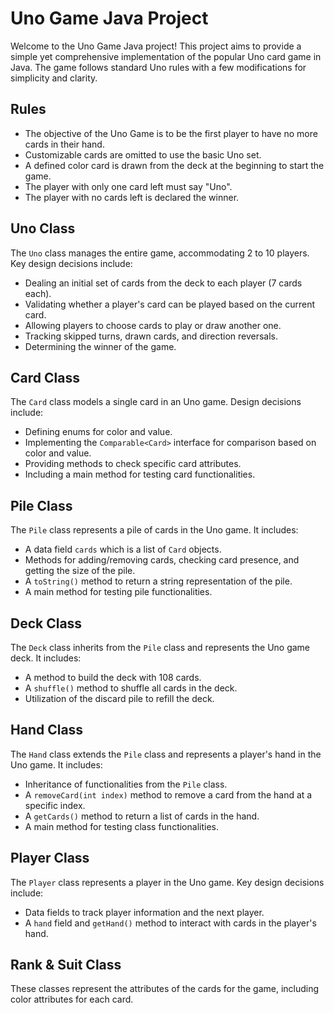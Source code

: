 # Uno Game Java Project

Welcome to the Uno Game Java project! This project aims to provide a simple yet comprehensive implementation of the popular Uno card game in Java. The game follows standard Uno rules with a few modifications for simplicity and clarity.

## Rules

- The objective of the Uno Game is to be the first player to have no more cards in their hand.
- Customizable cards are omitted to use the basic Uno set.
- A defined color card is drawn from the deck at the beginning to start the game.
- The player with only one card left must say "Uno".
- The player with no cards left is declared the winner.

## Uno Class

The `Uno` class manages the entire game, accommodating 2 to 10 players. Key design decisions include:

- Dealing an initial set of cards from the deck to each player (7 cards each).
- Validating whether a player's card can be played based on the current card.
- Allowing players to choose cards to play or draw another one.
- Tracking skipped turns, drawn cards, and direction reversals.
- Determining the winner of the game.

## Card Class

The `Card` class models a single card in an Uno game. Design decisions include:

- Defining enums for color and value.
- Implementing the `Comparable<Card>` interface for comparison based on color and value.
- Providing methods to check specific card attributes.
- Including a main method for testing card functionalities.

## Pile Class

The `Pile` class represents a pile of cards in the Uno game. It includes:

- A data field `cards` which is a list of `Card` objects.
- Methods for adding/removing cards, checking card presence, and getting the size of the pile.
- A `toString()` method to return a string representation of the pile.
- A main method for testing pile functionalities.

## Deck Class

The `Deck` class inherits from the `Pile` class and represents the Uno game deck. It includes:

- A method to build the deck with 108 cards.
- A `shuffle()` method to shuffle all cards in the deck.
- Utilization of the discard pile to refill the deck.

## Hand Class

The `Hand` class extends the `Pile` class and represents a player's hand in the Uno game. It includes:

- Inheritance of functionalities from the `Pile` class.
- A `removeCard(int index)` method to remove a card from the hand at a specific index.
- A `getCards()` method to return a list of cards in the hand.
- A main method for testing class functionalities.

## Player Class

The `Player` class represents a player in the Uno game. Key design decisions include:

- Data fields to track player information and the next player.
- A `hand` field and `getHand()` method to interact with cards in the player's hand.

## Rank & Suit Class

These classes represent the attributes of the cards for the game, including color attributes for each card.
